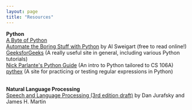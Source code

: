 ```yaml
---
layout: page
title: "Resources"
---
```


**Python** <br>
[A Byte of Python](https://python.swaroopch.com/) <br>
[Automate the Boring Stuff with Python](https://automatetheboringstuff.com/#toc) by Al Sweigart (free to read online!) <br>
[GeeksforGeeks](https://www.geeksforgeeks.org/python-programming-language/?ref=shm) (A really useful site in general, including various Python tutorials) <br>
[Nick Parlante's Python Guide](https://cs.stanford.edu/people/nick/py/) (An intro to Python tailored to CS 106A) <br>
[pythex](https://pythex.org/) (A site for practicing or testing regular expressions in Python) <br><br>

**Natural Language Processing** <br>
[Speech and Language Processing (3rd edition draft)](https://web.stanford.edu/~jurafsky/slp3/) by Dan Jurafsky and James H. Martin <br><br>
